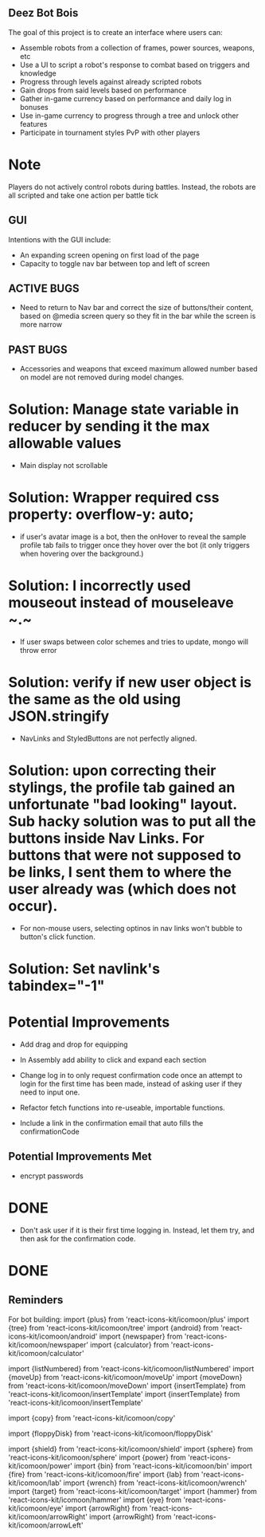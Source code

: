 ## Deez Bot Bois

The goal of this project is to create an interface where users can:
- Assemble robots from a collection of frames, power sources, weapons, etc
- Use a UI to script a robot's response to combat based on triggers and knowledge
- Progress through levels against already scripted robots
- Gain drops from said levels based on performance
- Gather in-game currency based on performance and daily log in bonuses
- Use in-game currency to progress through a tree and unlock other features
- Participate in tournament styles PvP with other players

# Note

Players do not actively control robots during battles.
Instead, the robots are all scripted and take one action per battle tick

## GUI

Intentions with the GUI include:
- An expanding screen opening on first load of the page
- Capacity to toggle nav bar between top and left of screen 


## ACTIVE BUGS

- Need to return to Nav bar and correct the size of buttons/their content, based on @media screen query so they fit in the bar while the screen is more narrow




## PAST BUGS
- Accessories and weapons that exceed maximum allowed number based on model are not removed during model changes.
# Solution: Manage state variable in reducer by sending it the max allowable values

- Main display not scrollable
# Solution: Wrapper required css property: overflow-y: auto;

- if user's avatar image is a bot, then the onHover to reveal the sample profile tab fails to trigger once they hover over the bot (it only triggers when hovering over the background.)
# Solution: I incorrectly used mouseout instead of mouseleave ~.~

- If user swaps between color schemes and tries to update, mongo will throw error
# Solution: verify if new user object is the same as the old using JSON.stringify

- NavLinks and StyledButtons are not perfectly aligned.
# Solution: upon correcting their stylings, the profile tab gained an unfortunate "bad looking" layout.  Sub hacky solution was to put all the buttons inside Nav Links.  For buttons that were not supposed to be links, I sent them to where the user already was (which does not occur).

- For non-mouse users, selecting optinos in nav links won't bubble to button's click function.
# Solution: Set navlink's tabindex="-1"

# Potential Improvements

- Add drag and drop for equipping

- In Assembly add ability to click and expand each section

- Change log in to only request confirmation code once an attempt to login for the first time has been made, instead of asking user if they need to input one.


- Refactor fetch functions into re-useable, importable functions.

- Include a link in the confirmation email that auto fills the confirmationCode



## Potential Improvements Met

- encrypt passwords
# DONE

- Don't ask user if it is their first time logging in.  Instead, let them try, and then ask for the confirmation code.
# DONE

## Reminders

For bot building:
import {plus} from 'react-icons-kit/icomoon/plus'
import {tree} from 'react-icons-kit/icomoon/tree'
import {android} from 'react-icons-kit/icomoon/android'
import {newspaper} from 'react-icons-kit/icomoon/newspaper'
import {calculator} from 'react-icons-kit/icomoon/calculator'

import {listNumbered} from 'react-icons-kit/icomoon/listNumbered'
import {moveUp} from 'react-icons-kit/icomoon/moveUp'
import {moveDown} from 'react-icons-kit/icomoon/moveDown'
import {insertTemplate} from 'react-icons-kit/icomoon/insertTemplate'
import {insertTemplate} from 'react-icons-kit/icomoon/insertTemplate'


import {copy} from 'react-icons-kit/icomoon/copy'

import {floppyDisk} from 'react-icons-kit/icomoon/floppyDisk'

import {shield} from 'react-icons-kit/icomoon/shield'
import {sphere} from 'react-icons-kit/icomoon/sphere'
import {power} from 'react-icons-kit/icomoon/power'
import {bin} from 'react-icons-kit/icomoon/bin'
import {fire} from 'react-icons-kit/icomoon/fire'
import {lab} from 'react-icons-kit/icomoon/lab'
import {wrench} from 'react-icons-kit/icomoon/wrench'
import {target} from 'react-icons-kit/icomoon/target'
import {hammer} from 'react-icons-kit/icomoon/hammer'
import {eye} from 'react-icons-kit/icomoon/eye'
import {arrowRight} from 'react-icons-kit/icomoon/arrowRight'
import {arrowRight} from 'react-icons-kit/icomoon/arrowLeft'
